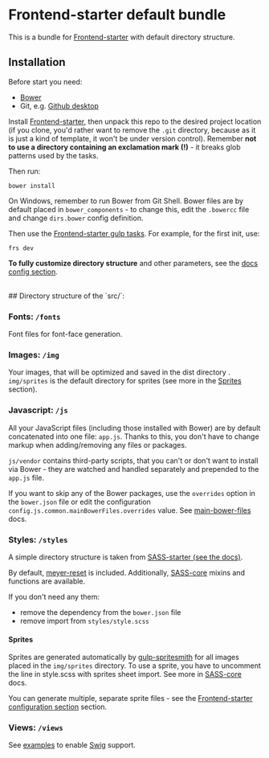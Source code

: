 # Frontend-starter default bundle

This is a bundle for [Frontend-starter][frontend-starter] with default directory structure.


## Installation

Before start you need:
* [Bower][bower]
* Git, e.g. [Github desktop](https://desktop.github.com/)

Install [Frontend-starter][frontend-starter], then unpack this repo to the desired project location (if you clone, you'd rather want to remove the `.git` directory, because as it is just a kind of template, it won't be under version control). Remember **not to use a directory containing an exclamation mark (!)** - it breaks glob patterns used by the tasks.

Then run:

```
bower install
```

On Windows, remember to run Bower from Git Shell. Bower files are by default placed in `bower_components` - to change this, edit the `.bowercc` file and change `dirs.bower` config definition.

Then use the [Frontend-starter gulp tasks](https://github.com/implico/frontend-starter#cli-tasks). For example, for the first init, use:

```
frs dev
```

**To fully customize directory structure** and other parameters, see the [docs config section](https://github.com/implico/frontend-starter#directories-and-configuration).


<br>
## Directory structure of the `src/`:

### Fonts: `/fonts`
Font files for font-face generation.


### Images: `/img`
Your images, that will be optimized and saved in the dist directory . `img/sprites` is the default directory for sprites (see more in the [Sprites](#styles-sprites) section).


### Javascript: `/js`
All your JavaScript files (including those installed with Bower) are by default concatenated into one file: `app.js`. Thanks to this, you don't have to change markup when adding/removing any files or packages.

`js/vendor` contains third-party scripts, that you can't or don't want to install via Bower - they are watched and handled separately and prepended to the `app.js` file.

If you want to skip any of the Bower packages, use the `overrides` option in the `bower.json` file or edit the configuration `config.js.common.mainBowerFiles.overrides` value. See [main-bower-files] docs.




### Styles: `/styles`
A simple directory structure is taken from [SASS-starter (see the docs)][sass-starter].

By default, [meyer-reset] is included. Additionally, [SASS-core][sass-core] mixins and functions are available.

If you don't need any them:
* remove the dependency from the `bower.json` file
* remove import from `styles/style.scss`

<a name="styles-sprites"></a>
#### Sprites
Sprites are generated automatically by [gulp-spritesmith] for all images placed in the `img/sprites` directory. To use a sprite, you have to uncomment the line in style.scss with sprites sheet import. See more in [SASS-core][sass-core] docs.

You can generate multiple, separate sprite files - see the [Frontend-starter configuration section][frontend-starter] section.


### Views: `/views`
See [examples](examples/) to enable [Swig][gulp-swig] support.



[bower]: http://bower.io/
[frontend-starter]: https://github.com/implico/frontend-starter
[gulp-spritesmith]: https://github.com/twolfson/gulp.spritesmith
[gulp-swig]: https://github.com/colynb/gulp-swig
[main-bower-files]: https://github.com/ck86/main-bower-files
[meyer-reset]: https://github.com/adamstac/meyer-reset
[sass-core]: https://github.com/implico/sass-core
[sass-starter]: https://github.com/implico/sass-starter
